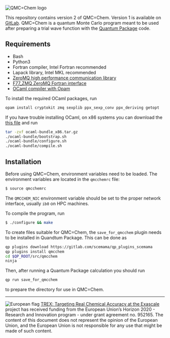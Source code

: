 ![QMC=Chem logo](https://github.com/trex-coe/qmcchem2/raw/master/doc/QmcChemLogo.png)

This repository contains version 2 of QMC=Chem.
Version 1 is available on [GitLab](https://gitlab.com/scemama/qmcchem).
QMC=Chem is a quantum Monte Carlo program meant to be used after
preparing a trial wave function with the
[Quantum Package](https://github.com/quantumpackage/qp2) code.


Requirements
------------

* Bash
* Python3
* Fortran compiler, Intel Fortran recommended
* Lapack library, Intel MKL recommended
* [ZeroMQ high performance communication library](http://www.zeromq.org)
* [F77_ZMQ ZeroMQ Fortran interface](http://github.com/zeromq/f77_zmq/)
* [OCaml compiler with Opam](http://github.com/ocaml)

To install the required OCaml packages, run
```bash
opam install cryptokit zmq sexplib ppx_sexp_conv ppx_deriving getopt
```

If you have trouble installing OCaml, on x86 systems you can download
the [this file](https://github.com/QuantumPackage/qp2-dependencies/raw/master/ocaml-bundle_x86.tar.gz)
and run
```bash
tar -zxf ocaml-bundle_x86.tar.gz
./ocaml-bundle/bootstrap.sh
./ocaml-bundle/configure.sh
./ocaml-bundle/compile.sh 
```


Installation
------------

Before using QMC=Chem, environment variables need to be loaded. The
environment variables are located in the `qmcchemrc` file:

```bash
$ source qmcchemrc
```

The `QMCCHEM_NIC` environment variable should be set to the proper network interface,
usually `ib0` on HPC machines.

To compile the program, run

```bash
$ ./configure && make
```

To create files suitable for QMC=Chem, the `save_for_qmcchem` plugin
needs to be installed in Quandtum Package. This can be done as
```bash
qp plugins download https://gitlab.com/scemama/qp_plugins_scemama
qp plugins install qmcchem
cd $QP_ROOT/src/qmcchem
ninja
```

Then, after running a Quantum Package calculation you should run
```bash
qp run save_for_qmcchem
```
to prepare the directory for use in QMC=Chem.




-----------------
![European flag](https://trex-coe.eu/sites/default/files/inline-images/euflag.jpg)
[TREX: Targeting Real Chemical Accuracy at the Exascale](https://trex-coe.eu) project has received funding from the European Union’s Horizon 2020 - Research and Innovation program - under grant agreement no. 952165. The content of this document does not represent the opinion of the European Union, and the European Union is not responsible for any use that might be made of such content.
